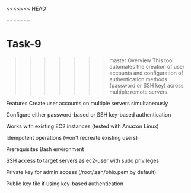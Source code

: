 <<<<<<< HEAD

=======
# Task-9
>>>>>>> master
Overview
This tool automates the creation of user accounts and configuration of authentication methods (password or SSH key) across multiple remote servers.

Features
Create user accounts on multiple servers simultaneously

Configure either password-based or SSH key-based authentication

Works with existing EC2 instances (tested with Amazon Linux)

Idempotent operations (won't recreate existing users)

Prerequisites
Bash environment

SSH access to target servers as ec2-user with sudo privileges

Private key for admin access (/root/.ssh/ohio.pem by default)

Public key file if using key-based authentication